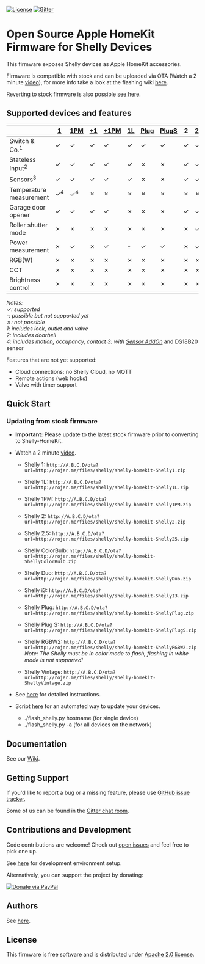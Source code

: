 [![License](https://img.shields.io/badge/License-Apache%202.0-blue.svg)](https://opensource.org/licenses/Apache-2.0)
[![Gitter](https://badges.gitter.im/shelly-homekit/community.svg)](https://gitter.im/shelly-homekit/community?utm_source=badge&utm_medium=badge&utm_campaign=pr-badge)

# Open Source Apple HomeKit Firmware for Shelly Devices

This firmware exposes Shelly devices as Apple HomeKit accessories.

Firmware is compatible with stock and can be uploaded via OTA (Watch a 2 minute [video](https://www.youtube.com/watch?v=BZc-kp4dDRw)), for more info take a look at the flashing wiki [here](https://github.com/mongoose-os-apps/shelly-homekit/wiki/Flashing#updating-from-stock-firmware).

Reverting to stock firmware is also possible [see here](https://github.com/mongoose-os-apps/shelly-homekit/wiki/Flashing#reverting-to-stock-firmware).

## Supported devices and features

||[1]|[1PM]|[+1]|[+1PM]|[1L]|[Plug]|[PlugS]|2|[2.5]|[i3]|[RGBW2]|[Bulb]|[Duo]|[Vintage]|
|-|-|-|-|-|-|-|-|-|-|-|-|-|-|-|
|Switch & Co.<sup>1</sup>|✓|✓|✓|✓|✓|✓|✓|✓|✓|✗|✗|✗|✗|✗|
|Stateless Input<sup>2</sup>|✓|✓|✓|✓|✓|✗|✗|✓|✓|✓|✓|✗|✗|✗|
|Sensors<sup>3</sup>|✓|✓|✓|✓|✓|✗|✗|✓|✓|✓|✓|✗|✗|✗|
|Temperature measurement|✓<sup>4</sup>|✓<sup>4</sup>|✗|✗|✗|✗|✗|✗|✗|✗|✗|✗|✗|✗|
|Garage door opener|✓|✓|✓|✓|✗|✗|✗|✓|✓|✗|✗|✗|✗|✗|
|Roller shutter mode|✗|✗|✗|✗|✗|✗|✗|✗|✓|✗|✗|✗|✗|✗|
|Power measurement|✗|✓|✗|✓|-|✓|✓|✗|✓|✗|-|-|-|-|
|RGB(W)|✗|✗|✗|✗|✗|✗|✗|✗|✗|✗|✓|✓|✗|✗|
|CCT|✗|✗|✗|✗|✗|✗|✗|✗|✗|✗|✓|✗|✓|✗|
|Brightness control|✗|✗|✗|✗|✗|✗|✗|✗|✗|✗|✓|✓|✓|✓|

_Notes:_  
_✓: supported_  
_-: possible but not supported yet_  
_✗: not possible_  
_1: includes lock, outlet and valve_  
_2: includes doorbell_  
_4: includes motion, occupancy, contact_
_3: with [Sensor AddOn](https://shop.shelly.cloud/temperature-sensor-addon-for-shelly-1-1pm-wifi-smart-home-automation#312)_ and DS18B20 sensor  

Features that are not yet supported:
 * Cloud connections: no Shelly Cloud, no MQTT
 * Remote actions (web hooks)
 * Valve with timer support

## Quick Start

### Updating from stock firmware

  * **Important:** Please update to the latest stock firmware prior to converting to Shelly-HomeKit.

  * Watch a 2 minute [video](https://www.youtube.com/watch?v=BZc-kp4dDRw).

    * Shelly 1: `http://A.B.C.D/ota?url=http://rojer.me/files/shelly/shelly-homekit-Shelly1.zip`

    * Shelly 1L: `http://A.B.C.D/ota?url=http://rojer.me/files/shelly/shelly-homekit-Shelly1L.zip`

    * Shelly 1PM: `http://A.B.C.D/ota?url=http://rojer.me/files/shelly/shelly-homekit-Shelly1PM.zip`

    * Shelly 2: `http://A.B.C.D/ota?url=http://rojer.me/files/shelly/shelly-homekit-Shelly2.zip`

    * Shelly 2.5: `http://A.B.C.D/ota?url=http://rojer.me/files/shelly/shelly-homekit-Shelly25.zip`

    * Shelly ColorBulb: `http://A.B.C.D/ota?url=http://rojer.me/files/shelly/shelly-homekit-ShellyColorBulb.zip`

    * Shelly Duo: `http://A.B.C.D/ota?url=http://rojer.me/files/shelly/shelly-homekit-ShellyDuo.zip`

    * Shelly i3: `http://A.B.C.D/ota?url=http://rojer.me/files/shelly/shelly-homekit-ShellyI3.zip`

    * Shelly Plug: `http://A.B.C.D/ota?url=http://rojer.me/files/shelly/shelly-homekit-ShellyPlug.zip`

    * Shelly Plug S: `http://A.B.C.D/ota?url=http://rojer.me/files/shelly/shelly-homekit-ShellyPlugS.zip`

    * Shelly RGBW2: `http://A.B.C.D/ota?url=http://rojer.me/files/shelly/shelly-homekit-ShellyRGBW2.zip`  
      _Note: The Shelly must be in color mode to flash, flashing in white mode is not supported!_

    * Shelly Vintage: `http://A.B.C.D/ota?url=http://rojer.me/files/shelly/shelly-homekit-ShellyVintage.zip`

  * See [here](https://github.com/mongoose-os-apps/shelly-homekit/wiki/Flashing#updating-from-stock-firmware) for detailed instructions.

  * Script [here](https://github.com/mongoose-os-apps/shelly-homekit/wiki/Flashing#Script) for an automated way to update your devices.
    * ./flash_shelly.py hostname  (for single device)
    * ./flash_shelly.py -a  (for all devices on the network)

## Documentation

See our [Wiki](https://github.com/mongoose-os-apps/shelly-homekit/wiki).

## Getting Support

If you'd like to report a bug or a missing feature, please use [GitHub issue tracker](https://github.com/mongoose-os-apps/shelly-homekit/issues).

Some of us can be found in the [Gitter chat room](https://gitter.im/shelly-homekit/community).

## Contributions and Development

Code contributions are welcome! Check out [open issues](https://github.com/mongoose-os-apps/shelly-homekit/issues) and feel free to pick one up.

See [here](https://github.com/mongoose-os-apps/shelly-homekit/wiki/Development) for development environment setup.

Alternatively, you can support the project by donating:

[![Donate via PayPal](https://www.paypalobjects.com/en_US/i/btn/btn_donate_SM.gif)](https://www.paypal.com/cgi-bin/webscr?cmd=_s-xclick&hosted_button_id=6KPSKWJDHVLB4)

## Authors

See [here](AUTHORS.md).

## License

This firmware is free software and is distributed under [Apache 2.0 license](LICENSE).

[1]: https://shelly.cloud/products/shelly-1-smart-home-automation-relay/
[1PM]: https://shelly.cloud/products/shelly-1pm-smart-home-automation-relay/
[+1]: https://shelly.cloud/shelly-plus-1/
[+1PM]: https://shelly.cloud/shelly-plus-1pm/
[1L]: https://shelly.cloud/products/shelly-1l-single-wire-smart-home-automation-relay/
[Plug]: https://shelly.cloud/products/shelly-plug-smart-home-automation-device/
[PlugS]: https://shelly.cloud/products/shelly-plug-s-smart-home-automation-device/
[2.5]: https://shelly.cloud/products/shelly-25-smart-home-automation-relay/
[i3]: https://shelly.cloud/products/shelly-i3-smart-home-automation-device/
[RGBW2]: https://shelly.cloud/products/shelly-rgbw2-smart-home-automation-led-controller/
[Bulb]: https://shelly.cloud/products/shelly-bulb-smart-home-automation-device/
[Duo]: https://shelly.cloud/products/shelly-duo-smart-home-automation-bulb/
[Vintage]: https://shelly.cloud/products/shelly-vintage-smart-home-automation-bulb/
